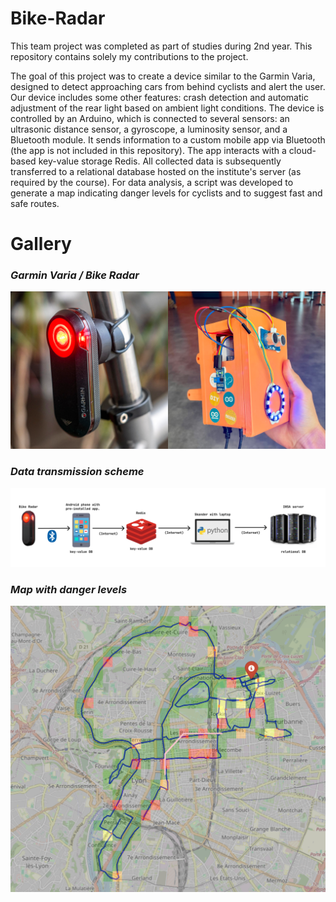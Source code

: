 # Bike-Radar
This team project was completed as part of studies during 2nd year. This repository contains solely my contributions to the project.

The goal of this project was to create a device similar to the Garmin Varia, designed to detect approaching cars from behind cyclists and alert the user. Our device includes some other features: crash detection and automatic adjustment of the rear light based on ambient light conditions. The device is controlled by an Arduino, which is connected to several sensors: an ultrasonic distance sensor, a gyroscope, a luminosity sensor, and a Bluetooth module. It sends information to a custom mobile app via Bluetooth (the app is not included in this repository). The app interacts with a cloud-based key-value storage Redis. All collected data is subsequently transferred to a relational database hosted on the institute's server (as required by the course). For data analysis, a script was developed to generate a map indicating danger levels for cyclists and to suggest fast and safe routes.

# Gallery
### _Garmin Varia / Bike Radar_
![radars](images/radar.png)

### _Data transmission scheme_
![data transmission](images/data-transmission.png)

### _Map with danger levels_
![map with danger levels](images/heat-map.png)
